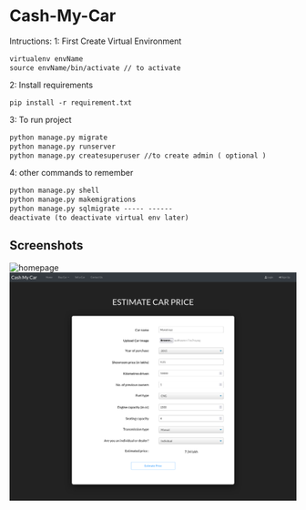 # Cash-My-Car

Intructions:
1: First Create Virtual Environment

	virtualenv envName 
	source envName/bin/activate // to activate 

2: Install requirements

	pip install -r requirement.txt

3: To run project

	python manage.py migrate  
	python manage.py runserver
	python manage.py createsuperuser //to create admin ( optional )

4: other commands to remember

	python manage.py shell
	python manage.py makemigrations
	python manage.py sqlmigrate ----- ------
	deactivate (to deactivate virtual env later)	


## Screenshots

![homepage](screenshots/homepage.png)
![evalution](screenshots/evaluation.png)
